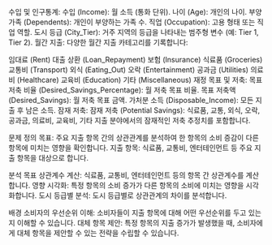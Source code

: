 수입 및 인구통계:
수입 (Income): 월 소득 (통화 단위).
나이 (Age): 개인의 나이.
부양가족 (Dependents): 개인이 부양하는 가족 수.
직업 (Occupation): 고용 형태 또는 직업 역할.
도시 등급 (City_Tier): 거주 지역의 등급을 나타내는 범주형 변수 (예: Tier 1, Tier 2).
월간 지출:
다양한 월간 지출 카테고리를 기록합니다:

임대료 (Rent)
대출 상환 (Loan_Repayment)
보험 (Insurance)
식료품 (Groceries)
교통비 (Transport)
외식 (Eating_Out)
오락 (Entertainment)
공과금 (Utilities)
의료비 (Healthcare)
교육비 (Education)
기타 (Miscellaneous)
재정 목표 및 저축:
목표 저축 비율 (Desired_Savings_Percentage): 월 저축 목표 비율.
목표 저축액 (Desired_Savings): 월 저축 목표 금액.
가처분 소득 (Disposable_Income): 모든 지출 후 남은 소득.
잠재 저축:
잠재 저축 (Potential Savings): 식료품, 교통, 외식, 오락, 공과금, 의료비, 교육비, 기타 지출 분야에서의 잠재적인 저축 추정치를 포함합니다.




문제 정의
목표: 주요 지출 항목 간의 상관관계를 분석하여 한 항목의 소비 증감이 다른 항목에 미치는 영향을 확인합니다.
지출 항목: 식료품, 교통비, 엔터테인먼트 등 주요 지출 항목을 대상으로 합니다.

분석 목표
상관계수 계산: 식료품, 교통비, 엔터테인먼트 등의 항목 간 상관계수를 계산합니다.
영향 시각화: 특정 항목의 소비 증가가 다른 항목의 소비에 미치는 영향을 시각화합니다.
도시 등급별 분석: 도시 등급별로 상관관계의 차이를 분석합니다.

배경
소비자의 우선순위 이해: 소비자들이 지출 항목에 대해 어떤 우선순위를 두고 있는지 이해할 수 있습니다.
대체 항목 제안: 특정 항목의 지출 증가가 발생했을 때, 소비자에게 대체 항목을 제안할 수 있는 전략을 수립할 수 있습니다.

